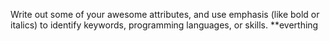Write out some of your awesome attributes, and use emphasis (like bold or italics) to identify keywords, programming languages, or skills. 
**everthing



